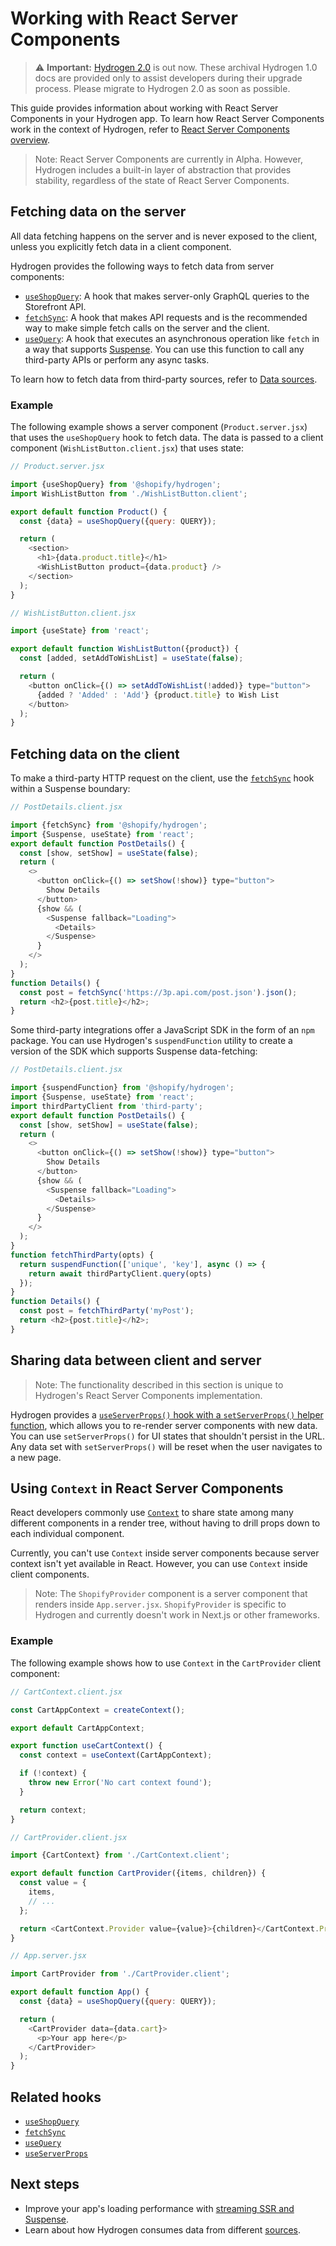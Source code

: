 # Working with React Server Components


> ⚠️ **Important:** [Hydrogen 2.0](https://hydrogen.shopify.dev) is out now. These archival Hydrogen 1.0 docs are provided only to assist developers during their upgrade process. Please migrate to Hydrogen 2.0 as soon as possible.


This guide provides information about working with React Server Components in your Hydrogen app. To learn how React Server Components work in the context of Hydrogen, refer to [React Server Components overview](/docs/tutorials/react-server-components/index.md).

> Note:
> React Server Components are currently in Alpha. However, Hydrogen includes a built-in layer of abstraction that provides stability, regardless of the state of React Server Components.

## Fetching data on the server

All data fetching happens on the server and is never exposed to the client, unless you explicitly fetch data in a client component.

Hydrogen provides the following ways to fetch data from server components:

- [`useShopQuery`](/docs/hooks/global/useshopquery.md): A hook that makes server-only GraphQL queries to the Storefront API.
- [`fetchSync`](/docs/hooks/global/fetchsync.md): A hook that makes API requests and is the recommended way to make simple fetch calls on the server and the client.
- [`useQuery`](/docs/hooks/global/usequery.md): A hook that executes an asynchronous operation like `fetch` in a way that supports [Suspense](https://reactjs.org/docs/concurrent-mode-suspense.html.md). You can use this function to call any third-party APIs or perform any async tasks.

To learn how to fetch data from third-party sources, refer to [Data sources](/docs/tutorials/data-sources/index.md).

### Example

The following example shows a server component (`Product.server.jsx`) that uses the `useShopQuery` hook to fetch data. The data is passed to a client component (`WishListButton.client.jsx`) that uses state:

```js
// Product.server.jsx

import {useShopQuery} from '@shopify/hydrogen';
import WishListButton from './WishListButton.client';

export default function Product() {
  const {data} = useShopQuery({query: QUERY});

  return (
    <section>
      <h1>{data.product.title}</h1>
      <WishListButton product={data.product} />
    </section>
  );
}
```



```js
// WishListButton.client.jsx

import {useState} from 'react';

export default function WishListButton({product}) {
  const [added, setAddToWishList] = useState(false);

  return (
    <button onClick={() => setAddToWishList(!added)} type="button">
      {added ? 'Added' : 'Add'} {product.title} to Wish List
    </button>
  );
}
```



## Fetching data on the client

To make a third-party HTTP request on the client, use the [`fetchSync`](/docs/hooks/global/fetchsync.md) hook within a Suspense boundary:

```js
// PostDetails.client.jsx

import {fetchSync} from '@shopify/hydrogen';
import {Suspense, useState} from 'react';
export default function PostDetails() {
  const [show, setShow] = useState(false);
  return (
    <>
      <button onClick={() => setShow(!show)} type="button">
        Show Details
      </button>
      {show && (
        <Suspense fallback="Loading">
          <Details>
        </Suspense>
      }
    </>
  );
}
function Details() {
  const post = fetchSync('https://3p.api.com/post.json').json();
  return <h2>{post.title}</h2>;
}
```



Some third-party integrations offer a JavaScript SDK in the form of an `npm` package. You can use Hydrogen's `suspendFunction` utility to create a version of the SDK which supports Suspense data-fetching:

```js
// PostDetails.client.jsx

import {suspendFunction} from '@shopify/hydrogen';
import {Suspense, useState} from 'react';
import thirdPartyClient from 'third-party';
export default function PostDetails() {
  const [show, setShow] = useState(false);
  return (
    <>
      <button onClick={() => setShow(!show)} type="button">
        Show Details
      </button>
      {show && (
        <Suspense fallback="Loading">
          <Details>
        </Suspense>
      }
    </>
  );
}
function fetchThirdParty(opts) {
  return suspendFunction(['unique', 'key'], async () => {
    return await thirdPartyClient.query(opts)
  });
}
function Details() {
  const post = fetchThirdParty('myPost');
  return <h2>{post.title}</h2>;
}
```



## Sharing data between client and server

> Note:
> The functionality described in this section is unique to Hydrogen's React Server Components implementation.

Hydrogen provides a [`useServerProps()` hook with a `setServerProps()` helper function](/docs/tutorials/server-props.md), which allows you to re-render server components with new data. You can use `setServerProps()` for UI states that shouldn't persist in the URL. Any data set with `setServerProps()` will be reset when the user navigates to a new page.

## Using `Context` in React Server Components

React developers commonly use [`Context`](https://reactjs.org/docs/context.html) to share state among many different components in a render tree, without having to drill props down to each individual component.

Currently, you can't use `Context` inside server components because server context isn't yet available in React. However, you can use `Context` inside client components.

> Note:
> The `ShopifyProvider` component is a server component that renders inside `App.server.jsx`. `ShopifyProvider` is specific to Hydrogen and currently doesn't work in Next.js or other frameworks.

### Example

The following example shows how to use `Context` in the `CartProvider` client component:

```js
// CartContext.client.jsx

const CartAppContext = createContext();

export default CartAppContext;

export function useCartContext() {
  const context = useContext(CartAppContext);

  if (!context) {
    throw new Error('No cart context found');
  }

  return context;
}
```



```js
// CartProvider.client.jsx

import {CartContext} from './CartContext.client';

export default function CartProvider({items, children}) {
  const value = {
    items,
    // ...
  };

  return <CartContext.Provider value={value}>{children}</CartContext.Provider>;
}
```



```js
// App.server.jsx

import CartProvider from './CartProvider.client';

export default function App() {
  const {data} = useShopQuery({query: QUERY});

  return (
    <CartProvider data={data.cart}>
      <p>Your app here</p>
    </CartProvider>
  );
}
```



## Related hooks

- [`useShopQuery`](/docs/hooks/global/useshopquery.md)
- [`fetchSync`](/docs/hooks/global/fetchsync.md)
- [`useQuery`](/docs/hooks/global/usequery.md)
- [`useServerProps`](/docs/hooks/global/useserverprops.md)

## Next steps

- Improve your app's loading performance with [streaming SSR and Suspense](/docs/tutorials/streaming-ssr.md).
- Learn about how Hydrogen consumes data from different [sources](/docs/tutorials/data-sources/index.md).
